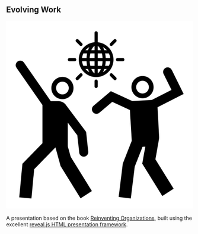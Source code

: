 ## Evolving Work

![party time](src/images/noun_party.png)

A presentation based on the book [Reinventing Organizations](http://www.reinventingorganizations.com/), built using the excellent [reveal.js HTML presentation framework](http://lab.hakim.se/reveal-js/#/).
